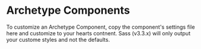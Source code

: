 # Archetype Components

To customize an Archetype Component, copy the component's settings file here
and customize to your hearts contnent. Sass (v3.3.x) will only output your
custome styles and not the defaults.
